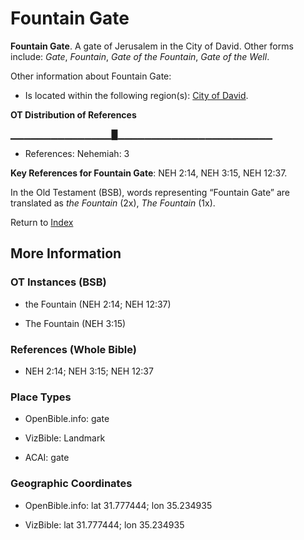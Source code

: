 # Fountain Gate
**Fountain Gate**. 
A gate of Jerusalem in the City of David. 
Other forms include: 
*Gate*, *Fountain*, *Gate of the Fountain*, *Gate of the Well*. 




Other information about Fountain Gate:


* Is located within the following region(s): 
[City of David](CityOfDavid.md). 


**OT Distribution of References**

▁▁▁▁▁▁▁▁▁▁▁▁▁▁▁█▁▁▁▁▁▁▁▁▁▁▁▁▁▁▁▁▁▁▁▁▁▁▁
* References: Nehemiah: 3



**Key References for Fountain Gate**: 
NEH 2:14, NEH 3:15, NEH 12:37. 


In the Old Testament (BSB), words representing “Fountain Gate” are translated as 
*the Fountain* (2x), *The Fountain* (1x). 




Return to [Index](00-Index.md)

## More Information

### OT Instances (BSB)

* the Fountain (NEH 2:14; NEH 12:37)

* The Fountain (NEH 3:15)



### References (Whole Bible)

* NEH 2:14; NEH 3:15; NEH 12:37


### Place Types

* OpenBible.info: gate

* VizBible: Landmark

* ACAI: gate



### Geographic Coordinates

* OpenBible.info: lat 31.777444; lon 35.234935

* VizBible: lat 31.777444; lon 35.234935




